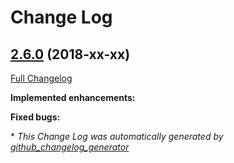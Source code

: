 # Change Log

## [2.6.0](https://github.com/zammad/zammad/tree/2.6.0) (2018-xx-xx)
[Full Changelog](https://github.com/zammad/zammad/compare/2.5.0...2.6.0)

**Implemented enhancements:**




**Fixed bugs:**




\* *This Change Log was automatically generated by [github_changelog_generator](https://github.com/skywinder/Github-Changelog-Generator)*